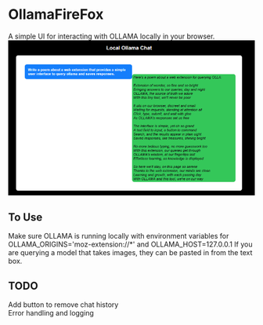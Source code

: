 # OllamaFireFox
A simple UI for interacting with OLLAMA locally in your browser.
![Example](example.png)

## To Use
Make sure OLLAMA is running locally with environment variables for OLLAMA_ORIGINS='moz-extension://*' and OLLAMA_HOST=127.0.0.1
If you are querying a model that takes images, they can be pasted in from the text box.

## TODO
Add button to remove chat history <br>
Error handling and logging 
